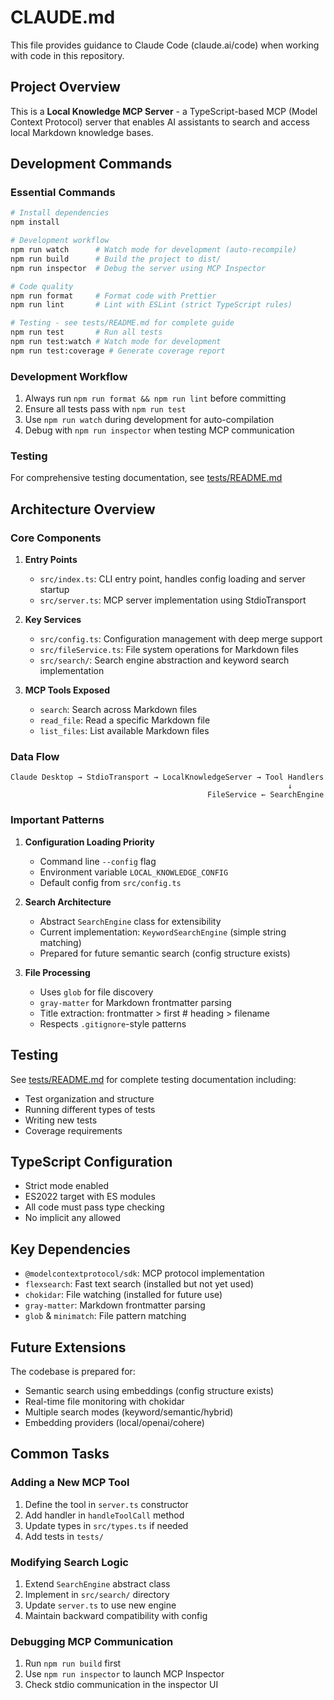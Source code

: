 # CLAUDE.md

This file provides guidance to Claude Code (claude.ai/code) when working with code in this repository.

## Project Overview

This is a **Local Knowledge MCP Server** - a TypeScript-based MCP (Model Context Protocol) server that enables AI assistants to search and access local Markdown knowledge bases.

## Development Commands

### Essential Commands
```bash
# Install dependencies
npm install

# Development workflow
npm run watch      # Watch mode for development (auto-recompile)
npm run build      # Build the project to dist/
npm run inspector  # Debug the server using MCP Inspector

# Code quality
npm run format     # Format code with Prettier
npm run lint       # Lint with ESLint (strict TypeScript rules)

# Testing - see tests/README.md for complete guide
npm run test       # Run all tests
npm run test:watch # Watch mode for development
npm run test:coverage # Generate coverage report
```

### Development Workflow
1. Always run `npm run format && npm run lint` before committing
2. Ensure all tests pass with `npm run test`
3. Use `npm run watch` during development for auto-compilation
4. Debug with `npm run inspector` when testing MCP communication

### Testing
For comprehensive testing documentation, see [tests/README.md](tests/README.md)

## Architecture Overview

### Core Components

1. **Entry Points**
   - `src/index.ts`: CLI entry point, handles config loading and server startup
   - `src/server.ts`: MCP server implementation using StdioTransport

2. **Key Services**
   - `src/config.ts`: Configuration management with deep merge support
   - `src/fileService.ts`: File system operations for Markdown files
   - `src/search/`: Search engine abstraction and keyword search implementation

3. **MCP Tools Exposed**
   - `search`: Search across Markdown files
   - `read_file`: Read a specific Markdown file
   - `list_files`: List available Markdown files

### Data Flow
```
Claude Desktop → StdioTransport → LocalKnowledgeServer → Tool Handlers
                                                              ↓
                                            FileService ← SearchEngine
```

### Important Patterns

1. **Configuration Loading Priority**
   - Command line `--config` flag
   - Environment variable `LOCAL_KNOWLEDGE_CONFIG`
   - Default config from `src/config.ts`

2. **Search Architecture**
   - Abstract `SearchEngine` class for extensibility
   - Current implementation: `KeywordSearchEngine` (simple string matching)
   - Prepared for future semantic search (config structure exists)

3. **File Processing**
   - Uses `glob` for file discovery
   - `gray-matter` for Markdown frontmatter parsing
   - Title extraction: frontmatter > first # heading > filename
   - Respects `.gitignore`-style patterns

## Testing

See [tests/README.md](tests/README.md) for complete testing documentation including:
- Test organization and structure
- Running different types of tests
- Writing new tests
- Coverage requirements

## TypeScript Configuration

- Strict mode enabled
- ES2022 target with ES modules
- All code must pass type checking
- No implicit any allowed

## Key Dependencies

- `@modelcontextprotocol/sdk`: MCP protocol implementation
- `flexsearch`: Fast text search (installed but not yet used)
- `chokidar`: File watching (installed for future use)
- `gray-matter`: Markdown frontmatter parsing
- `glob` & `minimatch`: File pattern matching

## Future Extensions

The codebase is prepared for:
- Semantic search using embeddings (config structure exists)
- Real-time file monitoring with chokidar
- Multiple search modes (keyword/semantic/hybrid)
- Embedding providers (local/openai/cohere)

## Common Tasks

### Adding a New MCP Tool
1. Define the tool in `server.ts` constructor
2. Add handler in `handleToolCall` method
3. Update types in `src/types.ts` if needed
4. Add tests in `tests/`

### Modifying Search Logic
1. Extend `SearchEngine` abstract class
2. Implement in `src/search/` directory
3. Update `server.ts` to use new engine
4. Maintain backward compatibility with config

### Debugging MCP Communication
1. Run `npm run build` first
2. Use `npm run inspector` to launch MCP Inspector
3. Check stdio communication in the inspector UI
